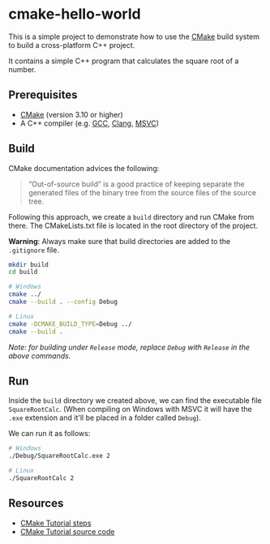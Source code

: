 # cmake-hello-world

This is a simple project to demonstrate how to use the [CMake](https://cmake.org/) build system to build a cross-platform C++ project.

It contains a simple C++ program that calculates the square root of a number.

## Prerequisites

- [CMake](https://cmake.org/install/) (version 3.10 or higher)
- A C++ compiler (e.g. [GCC](https://gcc.gnu.org/), [Clang](https://clang.llvm.org/), [MSVC](https://visualstudio.microsoft.com/))

## Build

CMake documentation advices the following:
> “Out-of-source build” is a good practice of keeping separate the generated files of the binary tree from the source files of the source tree. 

Following this approach, we create a `build` directory and run CMake from there. The CMakeLists.txt file is located in the root directory of the project. 

**Warning**: Always make sure that build directories are added to the `.gitignore` file.

```bash
mkdir build
cd build

# Windows
cmake ../
cmake --build . --config Debug

# Linux
cmake -DCMAKE_BUILD_TYPE=Debug ../
cmake --build .
```

_Note: for building under `Release` mode, replace `Debug` with `Release` in the above commands._

## Run
Inside the `build` directory we created above, we can find the executable file `SquareRootCalc`. (When compiling on Windows with MSVC it will have the `.exe` extension and it'll be placed in a folder called `Debug`). 

We can run it as follows:

```bash
# Windows
./Debug/SquareRootCalc.exe 2

# Linux
./SquareRootCalc 2
```

<!--
```bash
rm -rf * && cmake .. && cmake --build . && ./Debug/SquareRootCalc 2
```
-->

## Resources
- [CMake Tutorial steps](https://cmake.org/cmake/help/latest/guide/tutorial/)
- [CMake Tutorial source code](https://github.com/Kitware/CMake/tree/master/Help/guide/tutorial)